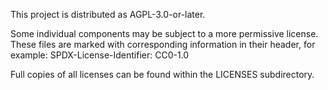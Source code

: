 <!--
SPDX-License-Identifier: AGPL-3.0.-or-later
-->

This project is distributed as AGPL-3.0-or-later.

Some individual components may be subject to a more permissive license.
These files are marked with corresponding information in their header,
for example: SPDX-License-Identifier: CC0-1.0

Full copies of all licenses can be found within the LICENSES
subdirectory.
